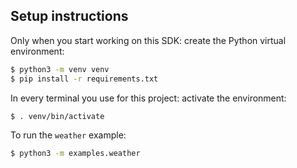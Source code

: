## Setup instructions

Only when you start working on this SDK: create the Python virtual environment:
``` sh
$ python3 -m venv venv
$ pip install -r requirements.txt
```

In every terminal you use for this project: activate the environment:
``` sh
$ . venv/bin/activate
```

To run the `weather` example:
``` sh
$ python3 -m examples.weather
```
